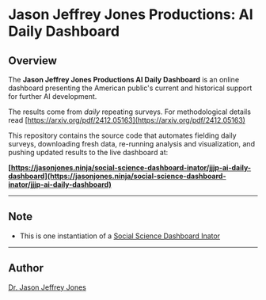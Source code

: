 # Jason Jeffrey Jones Productions: AI Daily Dashboard

## Overview
The **Jason Jeffrey Jones Productions AI Daily Dashboard** is an online dashboard presenting the American public's current and historical support for further AI development.

The results come from *daily* repeating surveys.  For methodological details read [https://arxiv.org/pdf/2412.05163](https://arxiv.org/pdf/2412.05163)

This repository contains the source code that automates fielding daily surveys, downloading fresh data, re-running analysis and visualization, and pushing updated results to the live dashboard at:

**[https://jasonjones.ninja/social-science-dashboard-inator/jjjp-ai-daily-dashboard](https://jasonjones.ninja/social-science-dashboard-inator/jjjp-ai-daily-dashboard)**

---

## Note
- This is one instantiation of a [Social Science Dashboard Inator](https://jasonjones.ninja/social-science-dashboard-inator/)

---

## Author

[Dr. Jason Jeffrey Jones](https://jasonjones.ninja)
